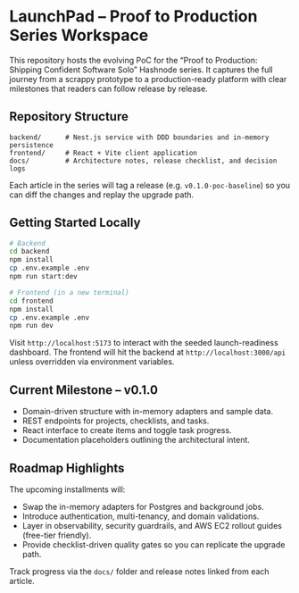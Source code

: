 # LaunchPad – Proof to Production Series Workspace

This repository hosts the evolving PoC for the “Proof to Production: Shipping Confident Software Solo” Hashnode series. It captures the full journey from a scrappy prototype to a production-ready platform with clear milestones that readers can follow release by release.

## Repository Structure

```
backend/      # Nest.js service with DDD boundaries and in-memory persistence
frontend/     # React + Vite client application
docs/         # Architecture notes, release checklist, and decision logs
```

Each article in the series will tag a release (e.g. `v0.1.0-poc-baseline`) so you can diff the changes and replay the upgrade path.

## Getting Started Locally

```bash
# Backend
cd backend
npm install
cp .env.example .env
npm run start:dev

# Frontend (in a new terminal)
cd frontend
npm install
cp .env.example .env
npm run dev
```

Visit `http://localhost:5173` to interact with the seeded launch-readiness dashboard. The frontend will hit the backend at `http://localhost:3000/api` unless overridden via environment variables.

## Current Milestone – v0.1.0

- Domain-driven structure with in-memory adapters and sample data.
- REST endpoints for projects, checklists, and tasks.
- React interface to create items and toggle task progress.
- Documentation placeholders outlining the architectural intent.

## Roadmap Highlights

The upcoming installments will:

- Swap the in-memory adapters for Postgres and background jobs.
- Introduce authentication, multi-tenancy, and domain validations.
- Layer in observability, security guardrails, and AWS EC2 rollout guides (free-tier friendly).
- Provide checklist-driven quality gates so you can replicate the upgrade path.

Track progress via the `docs/` folder and release notes linked from each article.

